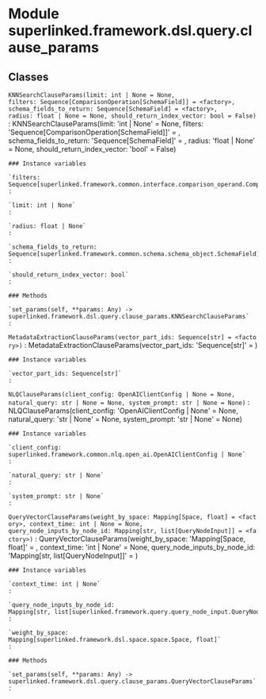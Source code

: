 Module superlinked.framework.dsl.query.clause_params
====================================================

Classes
-------

`KNNSearchClauseParams(limit: int | None = None, filters: Sequence[ComparisonOperation[SchemaField]] = <factory>, schema_fields_to_return: Sequence[SchemaField] = <factory>, radius: float | None = None, should_return_index_vector: bool = False)`
:   KNNSearchClauseParams(limit: 'int | None' = None, filters: 'Sequence[ComparisonOperation[SchemaField]]' = <factory>, schema_fields_to_return: 'Sequence[SchemaField]' = <factory>, radius: 'float | None' = None, should_return_index_vector: 'bool' = False)

    ### Instance variables

    `filters: Sequence[superlinked.framework.common.interface.comparison_operand.ComparisonOperation[superlinked.framework.common.schema.schema_object.SchemaField]]`
    :

    `limit: int | None`
    :

    `radius: float | None`
    :

    `schema_fields_to_return: Sequence[superlinked.framework.common.schema.schema_object.SchemaField]`
    :

    `should_return_index_vector: bool`
    :

    ### Methods

    `set_params(self, **params: Any) ‑> superlinked.framework.dsl.query.clause_params.KNNSearchClauseParams`
    :

`MetadataExtractionClauseParams(vector_part_ids: Sequence[str] = <factory>)`
:   MetadataExtractionClauseParams(vector_part_ids: 'Sequence[str]' = <factory>)

    ### Instance variables

    `vector_part_ids: Sequence[str]`
    :

`NLQClauseParams(client_config: OpenAIClientConfig | None = None, natural_query: str | None = None, system_prompt: str | None = None)`
:   NLQClauseParams(client_config: 'OpenAIClientConfig | None' = None, natural_query: 'str | None' = None, system_prompt: 'str | None' = None)

    ### Instance variables

    `client_config: superlinked.framework.common.nlq.open_ai.OpenAIClientConfig | None`
    :

    `natural_query: str | None`
    :

    `system_prompt: str | None`
    :

`QueryVectorClauseParams(weight_by_space: Mapping[Space, float] = <factory>, context_time: int | None = None, query_node_inputs_by_node_id: Mapping[str, list[QueryNodeInput]] = <factory>)`
:   QueryVectorClauseParams(weight_by_space: 'Mapping[Space, float]' = <factory>, context_time: 'int | None' = None, query_node_inputs_by_node_id: 'Mapping[str, list[QueryNodeInput]]' = <factory>)

    ### Instance variables

    `context_time: int | None`
    :

    `query_node_inputs_by_node_id: Mapping[str, list[superlinked.framework.query.query_node_input.QueryNodeInput]]`
    :

    `weight_by_space: Mapping[superlinked.framework.dsl.space.space.Space, float]`
    :

    ### Methods

    `set_params(self, **params: Any) ‑> superlinked.framework.dsl.query.clause_params.QueryVectorClauseParams`
    :